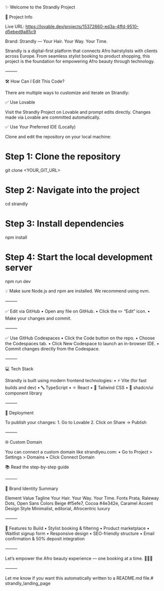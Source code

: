✨ Welcome to the Strandly Project

📌 Project Info

Live URL: https://lovable.dev/projects/15372660-ed3a-4ffd-9510-d5ebed9a85c9

Brand: Strandly — Your Hair. Your Way. Your Time.

Strandly is a digital-first platform that connects Afro hairstylists with clients across Europe. From seamless stylist booking to product shopping, this project is the foundation for empowering Afro beauty through technology.

⸻

🛠️ How Can I Edit This Code?

There are multiple ways to customize and iterate on Strandly:

✅ Use Lovable

Visit the Strandly Project on Lovable and prompt edits directly.
Changes made via Lovable are committed automatically.

✅ Use Your Preferred IDE (Locally)

Clone and edit the repository on your local machine:

# Step 1: Clone the repository
git clone <YOUR_GIT_URL>

# Step 2: Navigate into the project
cd strandly

# Step 3: Install dependencies
npm install

# Step 4: Start the local development server
npm run dev

💡 Make sure Node.js and npm are installed. We recommend using nvm.

⸻

✅ Edit via GitHub
	•	Open any file on GitHub.
	•	Click the ✏️ “Edit” icon.
	•	Make your changes and commit.

⸻

✅ Use GitHub Codespaces
	•	Click the Code button on the repo.
	•	Choose the Codespaces tab.
	•	Click New Codespace to launch an in-browser IDE.
	•	Commit changes directly from the Codespace.

⸻

💻 Tech Stack

Strandly is built using modern frontend technologies:
	•	⚡ Vite (for fast builds and dev)
	•	🔤 TypeScript
	•	⚛️ React
	•	🎨 Tailwind CSS
	•	🧱 shadcn/ui component library

⸻

🚀 Deployment

To publish your changes:
	1.	Go to Lovable
	2.	Click on Share → Publish

⸻

🌐 Custom Domain

You can connect a custom domain like strandlyeu.com:
	•	Go to Project > Settings > Domains
	•	Click Connect Domain

📚 Read the step-by-step guide

⸻

📣 Brand Identity Summary

Element	Value
Tagline	Your Hair. Your Way. Your Time.
Fonts	Prata, Raleway Dots, Open Sans
Colors	Beige #f5efe7, Cocoa #4e342e, Caramel Accent
Design Style	Minimalist, editorial, Afrocentric luxury


⸻

🧩 Features to Build
	•	Stylist booking & filtering
	•	Product marketplace
	•	Waitlist signup form
	•	Responsive design
	•	SEO-friendly structure
	•	Email confirmation & 50% deposit integration

⸻

Let’s empower the Afro beauty experience — one booking at a time. 💇🏾‍♀️

⸻

Let me know if you want this automatically written to a README.md file.# strandly_landing_page
